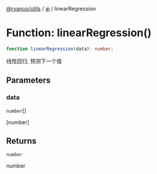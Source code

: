 [@ryanuo/utils](../../index.md) / [ai](../index.md) / linearRegression

# Function: linearRegression()

```ts
function linearRegression(data): number;
```

线性回归, 预测下一个值

## Parameters

### data

`number`[]

[number]

## Returns

`number`

number
